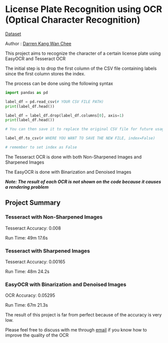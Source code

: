 # License Plate Recognition using OCR (Optical Character Recognition)

[Dataset](https://www.kaggle.com/datasets/nickyazdani/license-plate-text-recognition-dataset)

Author : [Darren Kang Wan Chee](https://www.linkedin.com/in/darren-kang-wan-chee/)

This project aims to recognize the character of a certain license plate using EasyOCR and Tesseract OCR

The initial step is to drop the first column of the CSV file containing labels since the first column stores the index.

The process can be done using the following syntax
```python
import pandas as pd

label_df = pd.read_csv(# YOUR CSV FILE PATH)
print(label_df.head())

label_df = label_df.drop(label_df.columns[0], axis=1)
print(label_df.head())

# You can then save it to replace the original CSV file for future usage (OPTIONAL)

label_df.to_csv(# WHERE YOU WANT TO SAVE THE NEW FILE, index=False)

# remember to set index as False

```

The Tesseract OCR is done with both Non-Sharpened Images and Sharpened Images

The EasyOCR is done with Binarization and Denoised Images

**_Note: The result of each OCR is not shown on the code because it causes a rendering problem_**

## Project Summary
### Tesseract with Non-Sharpened Images
Tesseract Accuracy: 0.008

Run Time: 49m 17.6s
### Tesseract with Sharpened Images
Tesseract Accuracy: 0.00165

Run Time: 48m 24.2s
### EasyOCR with Binarization and Denoised Images
OCR Accuracy: 0.05295

Run Time: 67m 21.3s

The result of this project is far from perfect because of the accuracy is very low.

Please feel free to discuss with me through [email](darrenkang03@gmail.com) if you know how to improve the quality of the OCR

